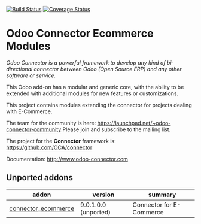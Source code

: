 [![Build Status](https://travis-ci.org/OCA/connector-ecommerce.svg?branch=10.0)](https://travis-ci.org/OCA/connector-ecommerce)
[![Coverage Status](https://coveralls.io/repos/OCA/connector-ecommerce/badge.png?branch=10.0)](https://coveralls.io/r/OCA/connector-ecommerce?branch=7.0)

Odoo Connector Ecommerce Modules
================================

*Odoo Connector is a powerful framework to develop any kind of bi-directional connector between Odoo (Open Source ERP) and any other software or service.*

This Odoo add-on has a modular and generic core, with the ability to be extended with additional modules for new features or customizations.

This project contains modules extending the connector for projects dealing with E-Commerce.

The team for the community is here: https://launchpad.net/~odoo-connector-community
Please join and subscribe to the mailing list.

The project for the **Connector** framework is: https://github.com/OCA/connector

Documentation:
http://www.odoo-connector.com

[//]: # (addons)

Unported addons
---------------
addon | version | summary
--- | --- | ---
[connector_ecommerce](connector_ecommerce/) | 9.0.1.0.0 (unported) | Connector for E-Commerce

[//]: # (end addons)
